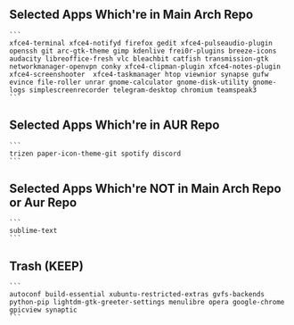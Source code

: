 ## Selected Apps Which're in Main Arch Repo
	
	```
	xfce4-terminal xfce4-notifyd firefox gedit xfce4-pulseaudio-plugin openssh git arc-gtk-theme gimp kdenlive frei0r-plugins breeze-icons audacity libreoffice-fresh vlc bleachbit catfish transmission-gtk networkmanager-openvpn conky xfce4-clipman-plugin xfce4-notes-plugin xfce4-screenshooter  xfce4-taskmanager htop viewnior synapse gufw evince file-roller unrar gnome-calculator gnome-disk-utility gnome-logs simplescreenrecorder telegram-desktop chromium teamspeak3
	```

## Selected Apps Which're in AUR Repo
	
	```
	trizen paper-icon-theme-git spotify discord
	```

## Selected Apps Which're NOT in Main Arch Repo or Aur Repo

	```
	sublime-text
	```

## Trash (KEEP)

	```
	autoconf build-essential xubuntu-restricted-extras gvfs-backends python-pip lightdm-gtk-greeter-settings menulibre opera google-chrome
	gpicview synaptic
	```